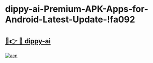 # dippy-ai-Premium-APK-Apps-for-Android-Latest-Update-!fa092

# <h2><a href="https://58i9se.esa.edu.pl?title=dippy-ai&ref=fa092">🔗👉 🔴 dippy-ai</a></h2>

[![acn](https://github.com/user-attachments/assets/0f9c940e-d8b0-45ae-aac7-cd30a18b3e1c)](https://58i9se.esa.edu.pl?title=dippy-ai&ref=fa092)


